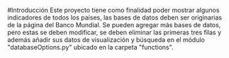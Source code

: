 #Introducción
Este proyecto tiene como finalidad poder mostrar algunos indicadores de todos los países, las bases de datos deben ser originarias de la página del Banco Mundial. Se pueden agregar más bases de datos, pero estas se deben modificar, se deben eliminar las primeras tres filas y además añadir sus datos de visualización y búsqueda en el módulo "databaseOptions.py" ubicado en la carpeta "functions".